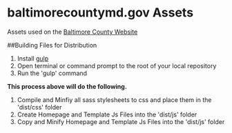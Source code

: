 # baltimorecountymd.gov Assets
Assets used on the [Baltimore County Website](https://www.baltimorecountymd.gov/index.html)

##Building Files for Distribution
1. Install [gulp](https://github.com/gulpjs/gulp/blob/master/docs/getting-started.md)
2. Open terminal or command prompt to the root of your local repository
3. Run the 'gulp' command

**This process above will do the following.**

1. Compile and Minfiy all sass stylesheets to css and place them in the 'dist/css' folder
2. Create Homepage and Template Js Files into the 'dist/js' folder
3. Copy and Minify Homepage and Template Js Files into the 'dist/js' folder